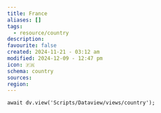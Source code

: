 ```yaml
---
title: France
aliases: []
tags:
  - resource/country
description: 
favourite: false
created: 2024-11-21 - 03:12 am
modified: 2024-12-09 - 12:47 pm
icon: 🇫🇷
schema: country
sources: 
region: 
---
```


```dataviewjs
await dv.view('Scripts/Dataview/views/country');
```
